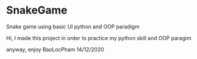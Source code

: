 # SnakeGame
Snake game using basic UI python and OOP paradigm

Hi, I made this project in order to practice my python skill and OOP paragim

anyway, enjoy
BaoLocPham 14/12/2020

